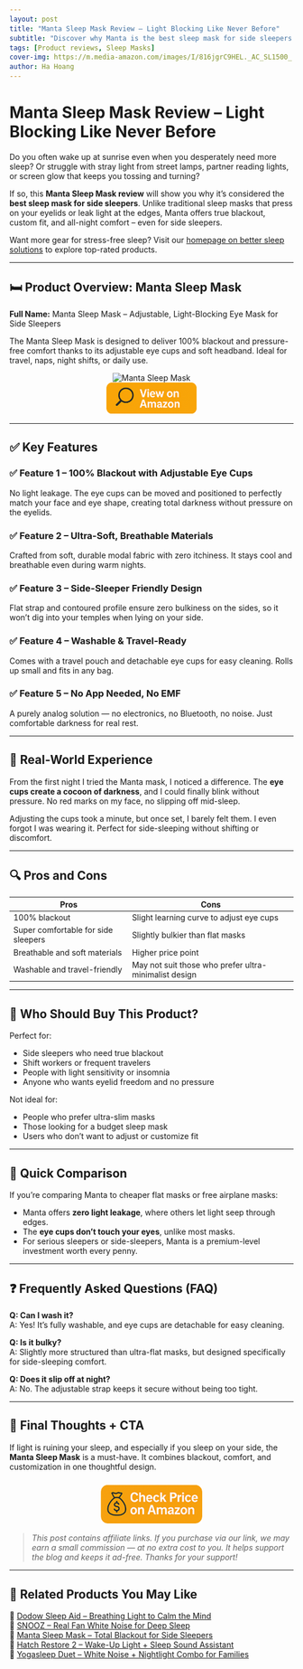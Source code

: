 ```yaml
---
layout: post
title: "Manta Sleep Mask Review – Light Blocking Like Never Before"
subtitle: "Discover why Manta is the best sleep mask for side sleepers – with full blackout and unmatched comfort."
tags: [Product reviews, Sleep Masks]
cover-img: https://m.media-amazon.com/images/I/816jgrC9HEL._AC_SL1500_.jpg
author: Ha Hoang
---
```


# Manta Sleep Mask Review – Light Blocking Like Never Before

Do you often wake up at sunrise even when you desperately need more sleep? Or struggle with stray light from street lamps, partner reading lights, or screen glow that keeps you tossing and turning?

If so, this **Manta Sleep Mask review** will show you why it’s considered the **best sleep mask for side sleepers**. Unlike traditional sleep masks that press on your eyelids or leak light at the edges, Manta offers true blackout, custom fit, and all-night comfort – even for side sleepers.

Want more gear for stress-free sleep? Visit our [homepage on better sleep solutions](https://havan.yoga) to explore top-rated products.

---

## 🛏️ Product Overview: Manta Sleep Mask

**Full Name:** Manta Sleep Mask – Adjustable, Light-Blocking Eye Mask for Side Sleepers

The Manta Sleep Mask is designed to deliver 100% blackout and pressure-free comfort thanks to its adjustable eye cups and soft headband. Ideal for travel, naps, night shifts, or daily use.

<div style="text-align:center;">
  <img src="https://m.media-amazon.com/images/I/816jgrC9HEL._AC_SL1500_.jpg" alt="Manta Sleep Mask" style="width:400px; height:auto;"/>
</div>

<div style="text-align:center;">
  <a href="https://amzn.to/4mvSYSj?tag=havan07-20" target="_blank" rel="nofollow sponsored noopener">
    <img src="/assets/img/view.png" alt="View on Amazon" style="width:160px; height:auto;"/>
  </a>
</div>

---

## ✅ Key Features

### ✅ Feature 1 – 100% Blackout with Adjustable Eye Cups  
No light leakage. The eye cups can be moved and positioned to perfectly match your face and eye shape, creating total darkness without pressure on the eyelids.

### ✅ Feature 2 – Ultra-Soft, Breathable Materials  
Crafted from soft, durable modal fabric with zero itchiness. It stays cool and breathable even during warm nights.

### ✅ Feature 3 – Side-Sleeper Friendly Design  
Flat strap and contoured profile ensure zero bulkiness on the sides, so it won’t dig into your temples when lying on your side.

### ✅ Feature 4 – Washable & Travel-Ready  
Comes with a travel pouch and detachable eye cups for easy cleaning. Rolls up small and fits in any bag.

### ✅ Feature 5 – No App Needed, No EMF  
A purely analog solution — no electronics, no Bluetooth, no noise. Just comfortable darkness for real rest.

---

## 💬 Real-World Experience

From the first night I tried the Manta mask, I noticed a difference. The **eye cups create a cocoon of darkness**, and I could finally blink without pressure. No red marks on my face, no slipping off mid-sleep.

Adjusting the cups took a minute, but once set, I barely felt them. I even forgot I was wearing it. Perfect for side-sleeping without shifting or discomfort.

---

## 🔍 Pros and Cons

| Pros | Cons |
|------|------|
| 100% blackout | Slight learning curve to adjust eye cups |
| Super comfortable for side sleepers | Slightly bulkier than flat masks |
| Breathable and soft materials | Higher price point |
| Washable and travel-friendly | May not suit those who prefer ultra-minimalist design |

---

## 👥 Who Should Buy This Product?

Perfect for:

- Side sleepers who need true blackout  
- Shift workers or frequent travelers  
- People with light sensitivity or insomnia  
- Anyone who wants eyelid freedom and no pressure

Not ideal for:

- People who prefer ultra-slim masks  
- Those looking for a budget sleep mask  
- Users who don’t want to adjust or customize fit

---

## 🔄 Quick Comparison

If you’re comparing Manta to cheaper flat masks or free airplane masks:
- Manta offers **zero light leakage**, where others let light seep through edges.
- The **eye cups don’t touch your eyes**, unlike most masks.
- For serious sleepers or side-sleepers, Manta is a premium-level investment worth every penny.

---

## ❓ Frequently Asked Questions (FAQ)

**Q: Can I wash it?**  
A: Yes! It’s fully washable, and eye cups are detachable for easy cleaning.

**Q: Is it bulky?**  
A: Slightly more structured than ultra-flat masks, but designed specifically for side-sleeping comfort.

**Q: Does it slip off at night?**  
A: No. The adjustable strap keeps it secure without being too tight.

---

## 🎯 Final Thoughts + CTA

If light is ruining your sleep, and especially if you sleep on your side, the **Manta Sleep Mask** is a must-have. It combines blackout, comfort, and customization in one thoughtful design.

<div style="text-align:center;">
  <a href="https://amzn.to/4mvSYSj?tag=havan07-20" target="_blank" rel="nofollow sponsored noopener">
    <img src="/assets/img/checkprice.png" alt="Check Price on Amazon" style="width:180px; height:auto; margin-top:10px;"/>
  </a>
</div>

> *This post contains affiliate links. If you purchase via our link, we may earn a small commission — at no extra cost to you. It helps support the blog and keeps it ad-free. Thanks for your support!*

---

## 🧾 Related Products You May Like

<ul style="list-style: none; padding-left: 0;">
  <li>
    🔗 <a href="https://havan.yoga/2025/05/13/dodow-sleep-aid-review/">Dodow Sleep Aid – Breathing Light to Calm the Mind</a>
  </li>
  <li>
    🔗 <a href="https://havan.yoga/2025/05/13/snooz-review/">SNOOZ – Real Fan White Noise for Deep Sleep</a>
  </li>
  <li>
    🔗 <a href="https://havan.yoga/2025/05/13/manta-sleep-mask-review/">Manta Sleep Mask – Total Blackout for Side Sleepers</a>
  </li>
  <li>
    🔗 <a href="https://havan.yoga/2025/05/13/hatch-restore-2-review/">Hatch Restore 2 – Wake-Up Light + Sleep Sound Assistant</a>
  </li>
  <li>
    🔗 <a href="https://havan.yoga/2025/05/13/yogasleep-duet-review/">Yogasleep Duet – White Noise + Nightlight Combo for Families</a>
  </li>
</ul>
